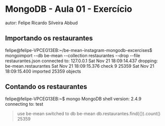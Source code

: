 # MongoDB - Aula 01 - Exercício
autor: Felipe Ricardo Silveira Abbud

## Importando os restaurantes

felipe@felipe-VPCEG13EB:~/be-mean-instagram-mongodb-excercises$  mongoimport --db be-mean --collection restaurantes --drop --file restaurantes.json
connected to: 127.0.0.1
Sat Nov 21 18:09:14.437 dropping: be-mean.restaurantes
Sat Nov 21 18:09:15.376 check 9 25359
Sat Nov 21 18:09:15.400 imported 25359 objects



## Contando os restaurantes 
felipe@felipe-VPCEG13EB:~$ mongo
MongoDB shell version: 2.4.9
connecting to: test
> use be-mean
switched to db be-mean
> db.restaurantes.find({}).count()
25359


